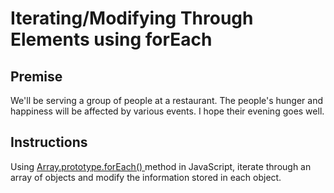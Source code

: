 # Iterating/Modifying Through Elements using forEach
## Premise
We'll be serving a group of people at a restaurant. The people's hunger and happiness will be affected by various events. I hope their evening goes well.

## Instructions
Using [Array.prototype.forEach()
](https://developer.mozilla.org/en-US/docs/Web/JavaScript/Reference/Global_Objects/Array/forEach) method in JavaScript, iterate through an array of objects and modify the information stored in each object.

